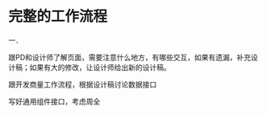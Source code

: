 完整的工作流程
====
一．

跟PD和设计师了解页面，需要注意什么地方，有哪些交互，如果有遗漏，补充设计稿；如果有大的修改，让设计师给出新的设计稿。


跟开发商量工作流程，根据设计稿讨论数据接口





写好通用组件接口，考虑周全

